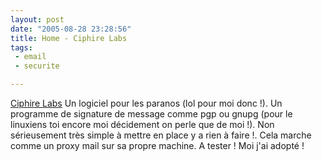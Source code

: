 ```yaml
---
layout: post
date: "2005-08-28 23:28:56"
title: Home - Ciphire Labs
tags:
 - email
 - securite

---
```


[Ciphire Labs](http://www.ciphire.com) Un logiciel pour les paranos (lol pour moi donc !). Un programme de signature de message comme pgp ou gnupg (pour le linuxiens toi encore moi décidement on perle que de moi !). Non sérieusement très simple à mettre en place y a rien à faire !. Cela marche comme un proxy mail sur sa propre machine. A tester ! Moi j'ai adopté !
